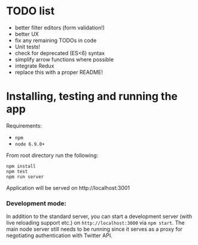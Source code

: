 # TODO list

- better filter editors (form validation!)
- better UX
- fix any remaining TODOs in code
- Unit tests!
- check for deprecated (ES<6) syntax
- simplify arrow functions where possible
- integrate Redux
- replace this with a proper README!

# Installing, testing and running the app

Requirements:
- `npm`
- `node 6.9.0+`

From root directory run the following:
```
npm install
npm test
npm run server
```

Application will be served on http://localhost:3001

### Development mode:
In addition to the standard server, you can start a development server (with live reloading support etc.) on `http://localhost:3000` via `npm start`.
The main node server still needs to be running since it serves as a proxy for negotiating authentication with Twitter API.